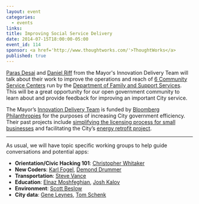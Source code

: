 ```yaml
---
layout: event
categories: 
  - events
links:
title: Improving Social Service Delivery
date: 2014-07-15T18:00:00-05:00
event_id: 114
sponsor: <a href='http://www.thoughtworks.com/'>ThoughtWorks</a>
published: true
---
```


[Paras Desai](https://www.linkedin.com/pub/paras-desai/1/284/993) and [Daniel Riff](https://www.linkedin.com/pub/daniel-riff/1a/132/579) from the Mayor's Innovation Delivery Team will talk about their work to improve the operations and reach of [6 Community Service Centers](http://www.cityofchicago.org/city/en/depts/fss/provdrs/serv/svcs/community_servicecenterlocations.html) run by the [Department of Family and Support Services](http://www.cityofchicago.org/city/en/depts/fss.html). This will be a great opportunity for our open government community to learn about and provide feedback for improving an important City service.

The Mayor’s [Innovation Delivery Team](http://blogs.wttw.com/moreonthestory/2011/07/14/emanuel-announces-innovation-delivery-teams/) is funded by [Bloomberg Philanthropies](http://www.bloomberg.org/program/government-innovation/innovation-delivery-teams/) for the purposes of increasing City government efficiency. Their past projects include [simplifying the licensing process for small businesses](http://www.cityofchicago.org/city/en/depts/mayor/press_room/press_releases/2012/april_2012/mayor_rahm_emanuelannounces60percentreductioninlicensetypestohel.html) and facilitating the City’s [energy retrofit project](http://www.cityofchicago.org/city/en/depts/mayor/press_room/press_releases/2012/august_2012/residential_phaseofretrofitchicagolaunched.html).


---

As usual, we will have topic specific working groups to help guide conversations and potential apps:

* __Orientation/Civic Hacking 101__: [Christopher Whitaker](https://twitter.com/CivicWhitaker)
* __New Coders__: [Karl Fogel](https://twitter.com/kfogel), [Demond Drummer](https://twitter.com/citizendrummer)
* __Transportation__: [Steve Vance](https://twitter.com/stevevance)
* __Education__: [Elnaz Moshfeghian](https://twitter.com/elnazem), [Josh Kalov](https://twitter.com/shua123)
* __Environment__: [Scott Beslow](https://twitter.com/sbeslow)
* __City data__: [Gene Leynes](https://twitter.com/Geneorama), [Tom Schenk](https://twitter.com/tomschenkjr)